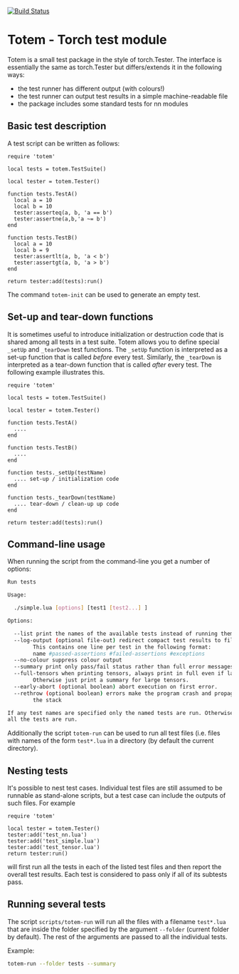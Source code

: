 [![Build Status](https://travis-ci.org/deepmind/torch-totem.svg?branch=master)](https://travis-ci.org/deepmind/torch-totem)

# Totem - Torch test module

Totem is a small test package in the style of torch.Tester. The interface is
essentially the same as torch.Tester but differs/extends it in the following
ways:

* the test runner has different output (with colours!)
* the test runner can output test results in a simple machine-readable file
* the package includes some standard tests for nn modules

## Basic test description

A test script can be written as follows:

    require 'totem'

    local tests = totem.TestSuite()

    local tester = totem.Tester()

    function tests.TestA()
      local a = 10
      local b = 10
      tester:asserteq(a, b, 'a == b')
      tester:assertne(a,b,'a ~= b')
    end

    function tests.TestB()
      local a = 10
      local b = 9
      tester:assertlt(a, b, 'a < b')
      tester:assertgt(a, b, 'a > b')
    end

    return tester:add(tests):run()

The command `totem-init` can be used to generate an empty test.

## Set-up and tear-down functions
It is sometimes useful to introduce initialization or destruction code that
is shared among all tests in a test suite. Totem allows you to define special
`_setUp` and `_tearDown` test functions. The `_setUp` function is interpreted
as a set-up function that is called *before* every test. Similarly, the
`_tearDown` is interpreted as a tear-down function that is called *after*
every test. The following example illustrates this.

    require 'totem'

    local tests = totem.TestSuite()

    local tester = totem.Tester()

    function tests.TestA()
      ....
    end

    function tests.TestB()
      ....
    end

    function tests._setUp(testName)
      .... set-up / initialization code
    end

    function tests._tearDown(testName)
      .... tear-down / clean-up up code
    end

    return tester:add(tests):run()


## Command-line usage

When running the script from the command-line you get a number of options:

```sh
Run tests

Usage:

  ./simple.lua [options] [test1 [test2...] ]

Options:

  --list print the names of the available tests instead of running them.
  --log-output (optional file-out) redirect compact test results to file.
        This contains one line per test in the following format:
        name #passed-assertions #failed-assertions #exceptions
  --no-colour suppress colour output
  --summary print only pass/fail status rather than full error messages.
  --full-tensors when printing tensors, always print in full even if large.
        Otherwise just print a summary for large tensors.
  --early-abort (optional boolean) abort execution on first error.
  --rethrow (optional boolean) errors make the program crash and propagate up
        the stack

If any test names are specified only the named tests are run. Otherwise
all the tests are run.
```

Additionally the script `totem-run` can be used to run all test files (i.e.
files with names of the form `test*.lua` in a directory (by default the current
directory).

## Nesting tests

It's possible to nest test cases. Individual test files are still assumed to be
runnable as stand-alone scripts, but a test case can include the outputs of
such files. For example

    require 'totem'

    local tester = totem.Tester()
    tester:add('test_nn.lua')
    tester:add('test_simple.lua')
    tester:add('test_tensor.lua')
    return tester:run()

will first run all the tests in each of the listed test files and then report
the overall test results. Each test is considered to pass only if all of its
subtests pass.


## Running several tests

The script `scripts/totem-run` will run all the files with a filename
`test*.lua` that are inside the folder specified by the argument `--folder`
(current folder by default). The rest of the arguments are passed to all the
individual tests.

Example:

```sh
totem-run --folder tests --summary
```

